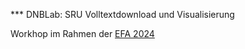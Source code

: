 *** DNBLab: SRU Volltextdownload und Visualisierung

Workhop im Rahmen der [EFA 2024](https://www.dnb.de/efa)
